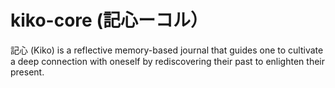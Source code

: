 # kiko-core (記心ーコル）

記心 (Kiko) is a reflective memory-based journal that guides one to cultivate a deep connection with oneself by rediscovering their past to enlighten their present.
